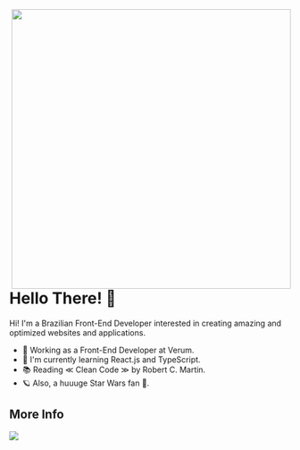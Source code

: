 <img align="right" height="500em" src="https://github.com/framesgabriel/framesgabriel/blob/main/img/card-github.png">

<h1 align="left">Hello There! 👋</h1>

<p align="left">Hi! I'm a Brazilian Front-End Developer interested in creating amazing and optimized websites and applications.</p>

<ul align="left">
  <li>💼 Working as a Front-End Developer at Verum.</li>
  <li>🌱 I'm currently learning React.js and TypeScript.</li>
  <li>📚 Reading ≪ Clean Code ≫ by Robert C. Martin.</li>
  <li>🪐 Also, a huuuge Star Wars fan 🙂.</li>
</ul>

## More Info
[<img src="https://img.shields.io/badge/linkedin-%230077B5.svg?&style=for-the-badge&logo=linkedin&logoColor=white" />](https://www.linkedin.com/in/gabrielframeschi/)

